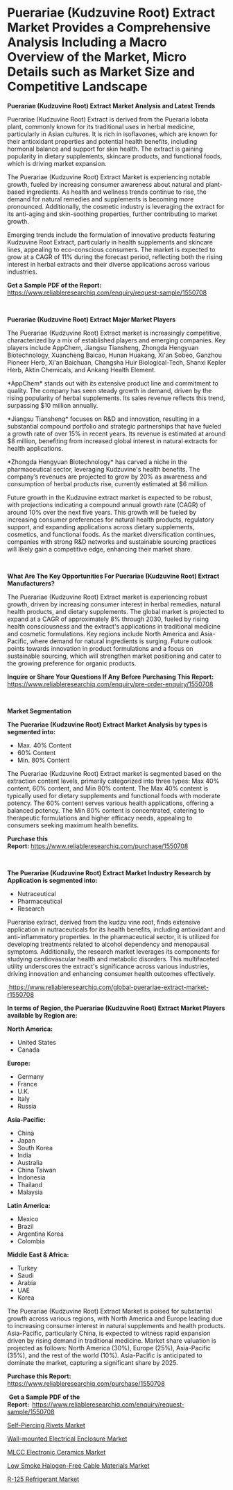 <p><h1>Puerariae (Kudzuvine Root) Extract Market Provides a Comprehensive Analysis Including a Macro Overview of the Market, Micro Details such as Market Size and Competitive Landscape</h1></p><p><strong>Puerariae (Kudzuvine Root) Extract Market Analysis and Latest Trends</strong></p>
<p><p>Puerariae (Kudzuvine Root) Extract is derived from the Pueraria lobata plant, commonly known for its traditional uses in herbal medicine, particularly in Asian cultures. It is rich in isoflavones, which are known for their antioxidant properties and potential health benefits, including hormonal balance and support for skin health. The extract is gaining popularity in dietary supplements, skincare products, and functional foods, which is driving market expansion.</p><p>The Puerariae (Kudzuvine Root) Extract Market is experiencing notable growth, fueled by increasing consumer awareness about natural and plant-based ingredients. As health and wellness trends continue to rise, the demand for natural remedies and supplements is becoming more pronounced. Additionally, the cosmetic industry is leveraging the extract for its anti-aging and skin-soothing properties, further contributing to market growth.</p><p>Emerging trends include the formulation of innovative products featuring Kudzuvine Root Extract, particularly in health supplements and skincare lines, appealing to eco-conscious consumers. The market is expected to grow at a CAGR of 11% during the forecast period, reflecting both the rising interest in herbal extracts and their diverse applications across various industries.</p></p>
<p><strong>Get a Sample PDF of the Report:&nbsp;</strong> <a href="https://www.reliableresearchiq.com/enquiry/request-sample/1550708?utm_campaign=1121&utm_medium=2&utm_source=Github&utm_content=ia&utm_term=02042025&utm_id=puerariae-kudzuvine-root-extract">https://www.reliableresearchiq.com/enquiry/request-sample/1550708</a></p>
<p>&nbsp;</p>
<p><strong>Puerariae (Kudzuvine Root) Extract Major Market Players</strong></p>
<p><p>The Puerariae (Kudzuvine Root) Extract market is increasingly competitive, characterized by a mix of established players and emerging companies. Key players include AppChem, Jiangsu Tiansheng, Zhongda Hengyuan Biotechnology, Xuancheng Baicao, Hunan Huakang, Xi'an Sobeo, Ganzhou Pioneer Herb, Xi'an Baichuan, Changsha Huir Biological-Tech, Shanxi Kepler Herb, Aktin Chemicals, and Ankang Health Element.</p><p>*AppChem* stands out with its extensive product line and commitment to quality. The company has seen steady growth in demand, driven by the rising popularity of herbal supplements. Its sales revenue reflects this trend, surpassing $10 million annually.</p><p>*Jiangsu Tiansheng* focuses on R&D and innovation, resulting in a substantial compound portfolio and strategic partnerships that have fueled a growth rate of over 15% in recent years. Its revenue is estimated at around $8 million, benefiting from increased global interest in natural extracts for health applications.</p><p>*Zhongda Hengyuan Biotechnology* has carved a niche in the pharmaceutical sector, leveraging Kudzuvine's health benefits. The company’s revenues are projected to grow by 20% as awareness and consumption of herbal products rise, currently estimated at $6 million.</p><p>Future growth in the Kudzuvine extract market is expected to be robust, with projections indicating a compound annual growth rate (CAGR) of around 10% over the next five years. This growth will be fueled by increasing consumer preferences for natural health products, regulatory support, and expanding applications across dietary supplements, cosmetics, and functional foods. As the market diversification continues, companies with strong R&D networks and sustainable sourcing practices will likely gain a competitive edge, enhancing their market share.</p></p>
<p>&nbsp;</p>
<p><strong>What Are The Key Opportunities For Puerariae (Kudzuvine Root) Extract Manufacturers?</strong></p>
<p><p>The Puerariae (Kudzuvine Root) Extract market is experiencing robust growth, driven by increasing consumer interest in herbal remedies, natural health products, and dietary supplements. The global market is projected to expand at a CAGR of approximately 8% through 2030, fueled by rising health consciousness and the extract's applications in traditional medicine and cosmetic formulations. Key regions include North America and Asia-Pacific, where demand for natural ingredients is surging. Future outlook points towards innovation in product formulations and a focus on sustainable sourcing, which will strengthen market positioning and cater to the growing preference for organic products.</p></p>
<p><strong>Inquire or Share Your Questions If Any Before Purchasing This Report:</strong> <a href="https://www.reliableresearchiq.com/enquiry/pre-order-enquiry/1550708?utm_campaign=1121&utm_medium=2&utm_source=Github&utm_content=ia&utm_term=02042025&utm_id=puerariae-kudzuvine-root-extract">https://www.reliableresearchiq.com/enquiry/pre-order-enquiry/1550708</a></p>
<p>&nbsp;</p>
<p><strong>Market Segmentation</strong></p>
<p><strong>The Puerariae (Kudzuvine Root) Extract Market Analysis by types is segmented into:</strong></p>
<p><ul><li>Max. 40% Content</li><li>60% Content</li><li>Min. 80% Content</li></ul></p>
<p><p>The Puerariae (Kudzuvine Root) Extract market is segmented based on the extraction content levels, primarily categorized into three types: Max 40% content, 60% content, and Min 80% content. The Max 40% content is typically used for dietary supplements and functional foods with moderate potency. The 60% content serves various health applications, offering a balanced potency. The Min 80% content is concentrated, catering to therapeutic formulations and higher efficacy needs, appealing to consumers seeking maximum health benefits.</p></p>
<p><strong>Purchase this Report:&nbsp;</strong><a href="https://www.reliableresearchiq.com/purchase/1550708?utm_campaign=1121&utm_medium=2&utm_source=Github&utm_content=ia&utm_term=02042025&utm_id=puerariae-kudzuvine-root-extract">https://www.reliableresearchiq.com/purchase/1550708</a></p>
<p>&nbsp;</p>
<p><strong>The Puerariae (Kudzuvine Root) Extract Market Industry Research by Application is segmented into:</strong></p>
<p><ul><li>Nutraceutical</li><li>Pharmaceutical</li><li>Research</li></ul></p>
<p><p>Puerariae extract, derived from the kudzu vine root, finds extensive application in nutraceuticals for its health benefits, including antioxidant and anti-inflammatory properties. In the pharmaceutical sector, it is utilized for developing treatments related to alcohol dependency and menopausal symptoms. Additionally, the research market leverages its components for studying cardiovascular health and metabolic disorders. This multifaceted utility underscores the extract's significance across various industries, driving innovation and enhancing consumer health outcomes effectively.</p></p>
<p><a href="https://www.reliableresearchiq.com/global-puerariae-extract-market-r1550708?utm_campaign=1121&utm_medium=2&utm_source=Github&utm_content=ia&utm_term=02042025&utm_id=puerariae-kudzuvine-root-extract">&nbsp;https://www.reliableresearchiq.com/global-puerariae-extract-market-r1550708</a></p>
<p><strong>In terms of Region, the Puerariae (Kudzuvine Root) Extract Market Players available by Region are:</strong></p>
<p>
    <p> <strong> North America: </strong>
        <ul>
            <li>United States</li>
            <li>Canada</li>
        </ul>
        </p> 
    <p> <strong> Europe: </strong>
        <ul>
            <li>Germany</li>
            <li>France</li>
            <li>U.K.</li>
            <li>Italy</li>
            <li>Russia</li>
        </ul>
        </p> 
    <p> <strong> Asia-Pacific: </strong>
        <ul>
            <li>China</li>
            <li>Japan</li>
            <li>South Korea</li>
            <li>India</li>
            <li>Australia</li>
            <li>China Taiwan</li>
            <li>Indonesia</li>
            <li>Thailand</li>
            <li>Malaysia</li>
        </ul>
        </p> 
    <p> <strong> Latin America: </strong>
        <ul>
            <li>Mexico</li>
            <li>Brazil</li>
            <li>Argentina Korea</li>
            <li>Colombia</li>
        </ul>
        </p> 
    <p> <strong> Middle East & Africa: </strong>
        <ul>
            <li>Turkey</li>
            <li>Saudi</li>
            <li>Arabia</li>
            <li>UAE</li>
            <li>Korea</li>
        </ul>
    </p>
    </p>
<p><p>The Puerariae (Kudzuvine Root) Extract Market is poised for substantial growth across various regions, with North America and Europe leading due to increasing consumer interest in natural supplements and health products. Asia-Pacific, particularly China, is expected to witness rapid expansion driven by rising demand in traditional medicine. Market share valuation is projected as follows: North America (30%), Europe (25%), Asia-Pacific (35%), and the rest of the world (10%). Asia-Pacific is anticipated to dominate the market, capturing a significant share by 2025.</p></p>
<p><strong>Purchase this Report: </strong><a href="https://www.reliableresearchiq.com/purchase/1550708?utm_campaign=1121&utm_medium=2&utm_source=Github&utm_content=ia&utm_term=02042025&utm_id=puerariae-kudzuvine-root-extract">https://www.reliableresearchiq.com/purchase/1550708</a></p>
<p>&nbsp;<strong>Get a Sample PDF of the Report:&nbsp;&nbsp;</strong><a href="https://www.reliableresearchiq.com/enquiry/request-sample/1550708?utm_campaign=1121&utm_medium=2&utm_source=Github&utm_content=ia&utm_term=02042025&utm_id=puerariae-kudzuvine-root-extract">https://www.reliableresearchiq.com/enquiry/request-sample/1550708</a></p>
<p><strong></strong></p>
<p><p><a href="https://github.com/ElviraLeka1962/Market-Research-Report-List-1/blob/main/self-piercing-rivets-market.md?utm_campaign=1121&utm_medium=2&utm_source=Github&utm_content=ia&utm_term=02042025&utm_id=puerariae-kudzuvine-root-extract">Self-Piercing Rivets Market</a></p><p><a href="https://github.com/rosalinebhakta48/Market-Research-Report-List-1/blob/main/wall-mounted-electrical-enclosure-market.md?utm_campaign=1121&utm_medium=2&utm_source=Github&utm_content=ia&utm_term=02042025&utm_id=puerariae-kudzuvine-root-extract">Wall-mounted Electrical Enclosure Market</a></p><p><a href="https://github.com/hedbomkrahe/Market-Research-Report-List-1/blob/main/mlcc-electronic-ceramics-market.md?utm_campaign=1121&utm_medium=2&utm_source=Github&utm_content=ia&utm_term=02042025&utm_id=puerariae-kudzuvine-root-extract">MLCC Electronic Ceramics Market</a></p><p><a href="https://github.com/lateshab69/Market-Research-Report-List-1/blob/main/low-smoke-halogen-free-cable-materials-market.md?utm_campaign=1121&utm_medium=2&utm_source=Github&utm_content=ia&utm_term=02042025&utm_id=puerariae-kudzuvine-root-extract">Low Smoke Halogen-Free Cable Materials Market</a></p><p><a href="https://github.com/darenph8er/Market-Research-Report-List-1/blob/main/r-125-refrigerant-market.md?utm_campaign=1121&utm_medium=2&utm_source=Github&utm_content=ia&utm_term=02042025&utm_id=puerariae-kudzuvine-root-extract">R-125 Refrigerant Market</a></p></p>